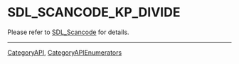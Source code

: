 # SDL_SCANCODE_KP_DIVIDE

Please refer to [SDL_Scancode](SDL_Scancode) for details.

----
[CategoryAPI](CategoryAPI), [CategoryAPIEnumerators](CategoryAPIEnumerators)

